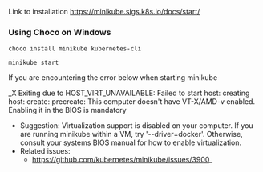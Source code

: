 Link to installation https://minikube.sigs.k8s.io/docs/start/
### Using Choco on Windows
```
choco install minikube kubernetes-cli
```

```
minikube start

```
If you are encountering the error below when starting minikube 

_X Exiting due to HOST_VIRT_UNAVAILABLE: Failed to start host: creating host: create: precreate: This computer doesn't have VT-X/AMD-v enabled. Enabling it in the BIOS is mandatory
* Suggestion: Virtualization support is disabled on your computer. If you are running minikube within a VM, try '--driver=docker'. Otherwise, consult your systems BIOS manual for how to enable virtualization.
* Related issues:
  - https://github.com/kubernetes/minikube/issues/3900_

